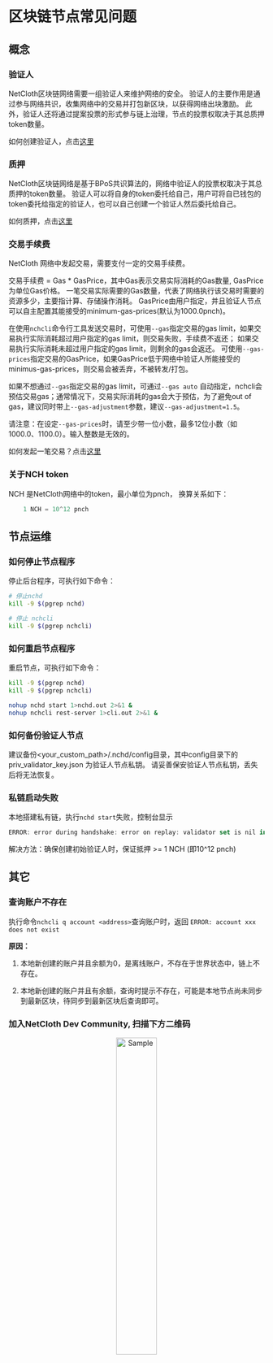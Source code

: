 # 区块链节点常见问题

## 概念

### 验证人

NetCloth区块链网络需要一组验证人来维护网络的安全。 验证人的主要作用是通过参与网络共识，收集网络中的交易并打包新区块，以获得网络出块激励。
此外，验证人还将通过提案投票的形式参与链上治理，节点的投票权取决于其总质押token数量。

如何创建验证人，点击[这里](../get-started/how-to-become-validator.md)

### 质押

NetCloth区块链网络是基于BPoS共识算法的，网络中验证人的投票权取决于其总质押的token数量。 验证人可以将自身的token委托给自己，用户可将自已钱包的token委托给指定的验证人，也可以自己创建一个验证人然后委托给自己。

如何质押，点击[这里](../get-started/how-to-delegate.md)

### 交易手续费

NetCloth 网络中发起交易，需要支付一定的交易手续费。

交易手续费 = Gas * GasPrice，其中Gas表示交易实际消耗的Gas数量, GasPrice为单位Gas价格。 一笔交易实际需要的Gas数量，代表了网络执行该交易时需要的资源多少，主要指计算、存储操作消耗。 GasPrice由用户指定，并且验证人节点可以自主配置其能接受的minimum-gas-prices(默认为1000.0pnch)。

在使用```nchcli```命令行工具发送交易时，可使用```--gas```指定交易的gas limit，如果交易执行实际消耗超过用户指定的gas limit，则交易失败，手续费不返还； 如果交易执行实际消耗未超过用户指定的gas limit，则剩余的gas会返还。 可使用```--gas-prices```指定交易的GasPrice，如果GasPrice低于网络中验证人所能接受的minimus-gas-prices，则交易会被丢弃，不被转发/打包。

如果不想通过```--gas```指定交易的gas limit，可通过```--gas auto``` 自动指定，nchcli会预估交易gas；通常情况下，交易实际消耗的gas会大于预估，为了避免out of gas，建议同时带上```--gas-adjustment```参数，建议```--gas-adjustment=1.5```。

请注意：在设定```--gas-prices```时，请至少带一位小数，最多12位小数（如1000.0、1100.0）。输入整数是无效的。

如何发起一笔交易？点击[这里](../software/nchcli.md#交易)

### 关于NCH token

NCH 是NetCloth网络中的token，最小单位为pnch， 换算关系如下：

```javascript
    1 NCH = 10^12 pnch
```

## 节点运维

### 如何停止节点程序

停止后台程序，可执行如下命令：

```bash
# 停止nchd
kill -9 $(pgrep nchd)

# 停止 nchcli
kill -9 $(pgrep nchcli)
```

### 如何重启节点程序

重启节点，可执行如下命令：

```bash
kill -9 $(pgrep nchd)
kill -9 $(pgrep nchcli)

nohup nchd start 1>nchd.out 2>&1 &
nohup nchcli rest-server 1>cli.out 2>&1 &
```

### 如何备份验证人节点

建议备份<your_custom_path>/.nchd/config目录，其中config目录下的priv_validator_key.json 为验证人节点私钥。 请妥善保安验证人节点私钥，丢失后将无法恢复。

### 私链启动失败

本地搭建私有链，执行```nchd start```失败，控制台显示

```javascript
ERROR: error during handshake: error on replay: validator set is nil in genesis and still empty after InitChain
```

解决方法：确保创建初始验证人时，保证抵押 >= 1 NCH (即10^12 pnch)

## 其它

### 查询账户不存在

执行命令```nchcli q account <address>```查询账户时，返回 ```ERROR: account xxx does not exist```

**原因：**

1. 本地新创建的账户并且余额为0，是离线账户，不存在于世界状态中，链上不存在。

2. 本地新创建的账户并且有余额，查询时提示不存在，可能是本地节点尚未同步到最新区块，待同步到最新区块后查询即可。

### 加入NetCloth Dev Community, 扫描下方二维码
<p align="center">
	<img src="http://nch.oss-cn-hangzhou.aliyuncs.com/img/dev_group.jpg?raw=true" alt="Sample" width = 40% height = 40%>
</p>